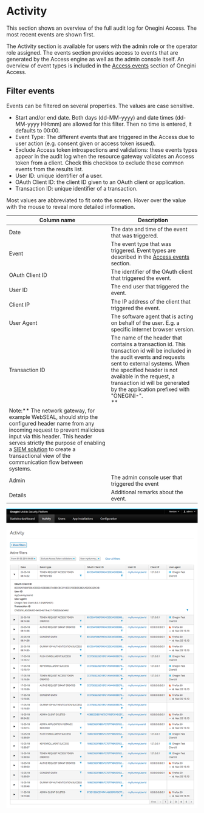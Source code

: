 # Activity

This section shows an overview of the full audit log for Onegini Access. The most recent events are shown first.

The Activity section is available for users with the admin role or the operator role assigned. The events section provides access to events that are generated
by the Access engine as well as the admin console itself. An overview of event types is included in the [Access events](../access-events.md) section of
Onegini Access.

## Filter events

Events can be filtered on several properties. The values are case sensitive.

* Start and/or end date. Both days (dd-MM-yyyy) and date times (dd-MM-yyyy HH:mm) are allowed for this filter. Then no time is entered, it defaults to 00:00.
* Event Type: The different events that are triggered in the Access due to user action (e.g. consent given or access token issued).
* Exclude Access token introspections and validations: these events types appear in the audit log when the resource gateway validates an Access token from a
  client. Check this checkbox to exclude these common events from the results list.
* User ID: unique identifier of a user.
* OAuth Client ID: the client ID given to an OAuth client or application.
* Transaction ID: unique identifier of a transaction.

Most values are abbreviated to fit onto the screen. Hover over the value with the mouse to reveal more detailed information.

| Column name    | Description                                                                                                                                                                                                                                                                                                                                                                                                                                                                                                                                                                                                       |
|----------------|-------------------------------------------------------------------------------------------------------------------------------------------------------------------------------------------------------------------------------------------------------------------------------------------------------------------------------------------------------------------------------------------------------------------------------------------------------------------------------------------------------------------------------------------------------------------------------------------------------------------|
| Date           | The date and time of the event that was triggered.                                                                                                                                                                                                                                                                                                                                                                                                                                                                                                                                                                |
| Event          | The event type that was triggered. Event types are described in the [Access events](../access-events.md) section.                                                                                                                                                                                                                                                                                                                                                                                                                                                               |
| OAuth Client ID | The identifier of the OAuth client that triggered the event.                                                                                                                                                                                                                                                                                                                                                                                                                                                                                                                                                      |
| User ID        | The end user that triggered the event.                                                                                                                                                                                                                                                                                                                                                                                                                                                                                                                                                                            |
| Client IP      | The IP address of the client that triggered the event.                                                                                                                                                                                                                                                                                                                                                                                                                                                                                                                                                            |
| User Agent     | The software agent that is acting on behalf of the user. E.g. a specific internet browser version.                                                                                                                                                                                                                                                                                                                                                                                                                                                                                                                |
| Transaction ID | The name of the header that contains a transaction id. This transaction id will be included in the audit events and requests sent to external systems. When the specified header is not available in the request, a transaction id will be generated by the application prefixed with "ONEGINI-".  <br/>**
Note:**  The network gateway, for example WebSEAL, should strip the configured header name from any incoming request to prevent malicious input via this header. This header serves strictly the purpose of enabling a [SIEM solution](https://en.wikipedia.org/wiki/Security_information_and_event_management) to create a transactional view of the communication flow between systems. |
| Admin          | The admin console user that triggered the event                                                                                                                                                                                                                                                                                                                                                                                                                                                                                                                                                                   |
| Details        | Additional remarks about the event.                                                                                                                                                                                                                                                                                                                                                                                                                                                                                                                                                                               |

![Filtered Activity overview](img/events.png)